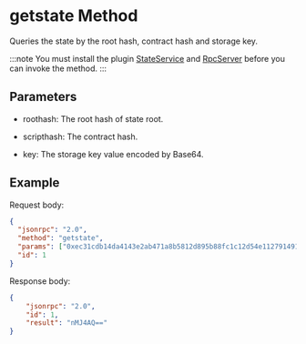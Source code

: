 # getstate Method

Queries the state by the root hash, contract hash and storage key.

:::note
You must install the plugin  [StateService](https://github.com/neo-project/neo-modules/releases) and [RpcServer](https://github.com/neo-project/neo-modules/releases) before you can invoke the method.
:::

## Parameters

- roothash: The root hash of state root.

- scripthash: The contract hash.

- key: The storage key value encoded by Base64.

## Example

Request body:

```json
{
  "jsonrpc": "2.0",
  "method": "getstate",
  "params": ["0xec31cdb14da4143e2ab471a8b5812d895b88fc1c12d54e112791491feca9b5f4","0xb1fbb6b0096919071769906bb23b2ca2ec51eea7","AQFM8QSIkBuHVYOd2kiRmQXXOI833w=="],
  "id": 1
}
```

Response body:

```json
{
    "jsonrpc": "2.0",
    "id": 1,
    "result": "nMJ4AQ=="
}
```
